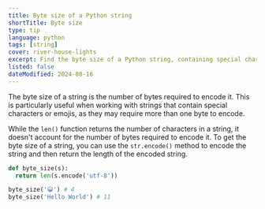 ```yaml
---
title: Byte size of a Python string
shortTitle: Byte size
type: tip
language: python
tags: [string]
cover: river-house-lights
excerpt: Find the byte size of a Python string, containing special characters or not.
listed: false
dateModified: 2024-08-16
---
```


The byte size of a string is the number of bytes required to encode it. This is particularly useful when working with strings that contain special characters or emojis, as they may require more than one byte to encode.

While the `len()` function returns the number of characters in a string, it doesn't account for the number of bytes required to encode it. To get the byte size of a string, you can use the `str.encode()` method to encode the string and then return the length of the encoded string.

```py
def byte_size(s):
  return len(s.encode('utf-8'))

byte_size('😀') # 4
byte_size('Hello World') # 11
```
